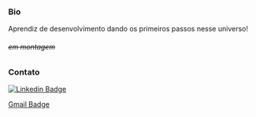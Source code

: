 ### Bio

Aprendiz de desenvolvimento dando os primeiros passos nesse universo!

###### <s>em montagem</s>

### Contato

[![Linkedin Badge](https://img.shields.io/badge/-IsabellaCecconi-blue?style=flat-square&logo=Linkedin&logoColor=white&link=https://www.linkedin.com/in/imzcc/)](https://www.linkedin.com/in/imzcc/)

[Gmail Badge](https://img.shields.io/badge/Gmail-isabella.cecconi1@gmail.com?style=for-the-badge&logo=Gmail&logoColor=white&mailto:isabella.cecconi1@gmail.com)
